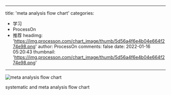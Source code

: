 
---
title: 'meta analysis flow chart'
categories: 
 - 学习
 - ProcessOn
 - 推荐
headimg: 'https://img.processon.com/chart_image/thumb/5d56a4f6e4b04e664f274e98.png'
author: ProcessOn
comments: false
date: 2022-01-16 05:20:43
thumbnail: 'https://img.processon.com/chart_image/thumb/5d56a4f6e4b04e664f274e98.png'
---

<div>   
<img class="thumb" alt="meta analysis flow chart" src="https://img.processon.com/chart_image/thumb/5d56a4f6e4b04e664f274e98.png" referrerpolicy="no-referrer">
<p>systematic and meta analysis flow chart</p>  
</div>
            